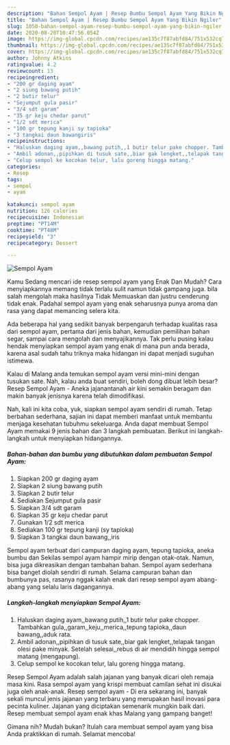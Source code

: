 ```yaml
---
description: "Bahan Sempol Ayam | Resep Bumbu Sempol Ayam Yang Bikin Ngiler"
title: "Bahan Sempol Ayam | Resep Bumbu Sempol Ayam Yang Bikin Ngiler"
slug: 1050-bahan-sempol-ayam-resep-bumbu-sempol-ayam-yang-bikin-ngiler
date: 2020-08-20T10:47:56.054Z
image: https://img-global.cpcdn.com/recipes/ae135c7f87abfd84/751x532cq70/sempol-ayam-foto-resep-utama.jpg
thumbnail: https://img-global.cpcdn.com/recipes/ae135c7f87abfd84/751x532cq70/sempol-ayam-foto-resep-utama.jpg
cover: https://img-global.cpcdn.com/recipes/ae135c7f87abfd84/751x532cq70/sempol-ayam-foto-resep-utama.jpg
author: Johnny Atkins
ratingvalue: 4.2
reviewcount: 13
recipeingredient:
- "200 gr daging ayam"
- "2 siung bawang putih"
- "2 butir telur"
- "Sejumput gula pasir"
- "3/4 sdt garam"
- "35 gr keju chedar parut"
- "1/2 sdt merica"
- "100 gr tepung kanji sy tapioka"
- "3 tangkai daun bawangiris"
recipeinstructions:
- "Haluskan daging ayam,,bawang putih,,1 butir telur pake chopper. Tambahkan gula,,garam,,keju,,merica,,tepung tapioka,,daun bawang,,aduk rata."
- "Ambil adonan,,pipihkan di tusuk sate,,biar gak lengket,,telapak tangan olesi pake minyak. Setelah selesai,,rebus di air mendidih hingga sempol matang (mengapung)."
- "Celup sempol ke kocokan telur, lalu goreng hingga matang."
categories:
- Resep
tags:
- sempol
- ayam

katakunci: sempol ayam 
nutrition: 126 calories
recipecuisine: Indonesian
preptime: "PT14M"
cooktime: "PT48M"
recipeyield: "3"
recipecategory: Dessert

---
```



![Sempol Ayam](https://img-global.cpcdn.com/recipes/ae135c7f87abfd84/751x532cq70/sempol-ayam-foto-resep-utama.jpg)

Kamu Sedang mencari ide resep sempol ayam yang Enak Dan Mudah? Cara menyiapkannya memang tidak terlalu sulit namun tidak gampang juga. bila salah mengolah maka hasilnya Tidak Memuaskan dan justru cenderung tidak enak. Padahal sempol ayam yang enak seharusnya punya aroma dan rasa yang dapat memancing selera kita.

Ada beberapa hal yang sedikit banyak berpengaruh terhadap kualitas rasa dari sempol ayam, pertama dari jenis bahan, kemudian pemilihan bahan segar, sampai cara mengolah dan menyajikannya. Tak perlu pusing kalau hendak menyiapkan sempol ayam yang enak di mana pun anda berada, karena asal sudah tahu triknya maka hidangan ini dapat menjadi suguhan istimewa.

Kalau di Malang anda temukan sempol ayam versi mini-mini dengan tusukan sate. Nah, kalau anda buat sendiri, boleh dong dibuat lebih besar? Resep Sempol Ayam - Aneka jajanantanah air kini semakin beragam dan makin banyak jenisnya karena telah dimodifikasi.


Nah, kali ini kita coba, yuk, siapkan sempol ayam sendiri di rumah. Tetap berbahan sederhana, sajian ini dapat memberi manfaat untuk membantu menjaga kesehatan tubuhmu sekeluarga. Anda dapat membuat Sempol Ayam memakai 9 jenis bahan dan 3 langkah pembuatan. Berikut ini langkah-langkah untuk menyiapkan hidangannya.

<!--inarticleads1-->

##### Bahan-bahan dan bumbu yang dibutuhkan dalam pembuatan Sempol Ayam:

1. Siapkan 200 gr daging ayam
1. Siapkan 2 siung bawang putih
1. Siapkan 2 butir telur
1. Sediakan Sejumput gula pasir
1. Siapkan 3/4 sdt garam
1. Siapkan 35 gr keju chedar parut
1. Gunakan 1/2 sdt merica
1. Sediakan 100 gr tepung kanji (sy tapioka)
1. Siapkan 3 tangkai daun bawang,,iris


Sempol ayam terbuat dari campuran daging ayam, tepung tapioka, aneka bumbu dan Sekilas sempol ayam hampir mirip dengan otak-otak. Namun, bisa juga dikreasikan dengan tambahan bahan. Sempol ayam sederhana bisa banget diolah sendiri di rumah. Selama campuran bahan dan bumbunya pas, rasanya nggak kalah enak dari resep sempol ayam abang-abang yang selalu laris dagangannya. 

<!--inarticleads2-->

##### Langkah-langkah menyiapkan Sempol Ayam:

1. Haluskan daging ayam,,bawang putih,,1 butir telur pake chopper. Tambahkan gula,,garam,,keju,,merica,,tepung tapioka,,daun bawang,,aduk rata.
1. Ambil adonan,,pipihkan di tusuk sate,,biar gak lengket,,telapak tangan olesi pake minyak. Setelah selesai,,rebus di air mendidih hingga sempol matang (mengapung).
1. Celup sempol ke kocokan telur, lalu goreng hingga matang.


Resep Sempol Ayam adalah salah jajanan yang banyak dicari oleh remaja masa kini. Rasa sempol ayam yang krispi membuat camilan sehat ini disukai juga oleh anak-anak. Resep sempol ayam - Di era sekarang ini, banyak sekali muncul jenis jajanan yang terbaru yang merupakan hasil inovasi para pecinta kuliner. Jajanan yang diciptakan semenarik mungkin baik dari. Resep membuat sempol ayam enak khas Malang yang gampang banget! 

Gimana nih? Mudah bukan? Itulah cara membuat sempol ayam yang bisa Anda praktikkan di rumah. Selamat mencoba!
